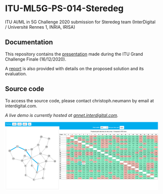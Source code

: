 # ITU-ML5G-PS-014-Steredeg

ITU AI/ML in 5G Challenge 2020 submission for Steredeg team (InterDigital / Université Rennes 1, INRIA, IRISA)

## Documentation

This repository contains the [presentation](slides.pdf) made during the ITU Grand Challenge Finale (16/12/2020).

A [report](report.pdf) is also provided with details on the proposed solution and its evaluation.

## Source code

To access the source code, please contact christoph.neumann by email at interdigital.com.

*A live demo is currently hosted at [gnnet.interdigital.com](http://gnnet.interdigital.com).*

![demo screenshot](demo.png)
